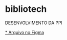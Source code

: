 # bibliotech
DESENVOLVIMENTO DA PPI <br />

[* Arquivo no Figma](https://www.figma.com/file/uBWhWYp1TfWJxn1Y5hzjxJ/SISTEMA-BIBLIOTEC%C3%81RIO?node-id=0%3A1&t=y0aJudk587TkG9zM-0)

